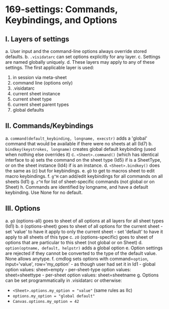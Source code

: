 # 169-settings: Commands, Keybindings, and Options

## I. Layers of settings

a. User input and the command-line options always override stored defaults.
b. `.visidatarc` can set options explicitly for any layer.
c. Settings are named globally uniquely.
d. These layers may apply to any of these settings.  The first applicable layer is used:

   1. in session via meta-sheet
   2. command line (options only)
   3. .visidatarc
   4. current sheet instance
   5. current sheet type
   6. current sheet parent types
   7. global defaults


## II. Commands/Keybindings

a. `command(default_keybinding, longname, execstr)` adds a 'global' command that would be available if there were no sheets at all (Id7)
b. `bindkey(keystrokes, longname)` creates global default keybinding (used when nothing else overrides it)
c. `<Sheet>.command()` (which has identical interface to a) sets the command on the sheet type (Id5) if <Sheet> is a SheetType, or on the sheet instance (Id4) if <Sheet> is an instance.
d. `<Sheet>.bindkey()` does the same as (c) but for keybindings.
e. `gD` to get to macros sheet to edit macro keybindings.
f. `g^H` can add/edit keybindings for all commands on all sheets (Id1)
g. `z^H` for list of sheet-specific commands (not global or on Sheet)
h. Commands are identified by longname, and have a default keybinding.  Use None for no default.

## III. Options

a. `gO` (options-all) goes to sheet of all options at all layers for all sheet types (Id1)
b. `O` (options-sheet) goes to sheet of all options for the current sheet
    - set 'value' to have it apply to only the current sheet
    - set 'default' to have it apply to all sheets of this type
c. `zO` (options-specific) goes to sheet of options that are particular to this sheet (not global or on Sheet)
d. `option(optname, default, helpstr)` adds a global option
e. Option settings are rejected if they cannot be converted to the type of the default value.  None allows anytype.
f. cmdlog sets options with command=`option`, input='value', row='my_option'
    - as though user had set it in Id1
    - global option values: sheet=empty
    - per-sheet-type option values: sheet=sheettype
    - per-sheet option values: sheet=sheetname
g. Options can be set programmatically in .visidatarc or otherwise:
   - `<Sheet>.options.my_option = "value"` (same rules as IIc)
   - `options.my_option = "global default"`
   - `Canvas.options.my_option = 42`
